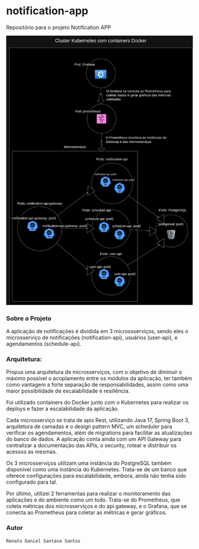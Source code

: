 # notification-app

Repositório para o projeto Notification APP

![Diagrama de Arquitetura](notification-app.png)

### Sobre o Projeto

A aplicação de notificações é dividida em 3 microssserviços, sendo eles o microsserviço de notificações (notification-api), usuários (user-api), e agendamentos (schedule-api).

### Arquitetura:

Propus uma arquitetura de microsserviços, com o objetivo de diminuir o máximo possível o acoplamento entre os módulos da aplicação, ter também como vantagem a forte separação de responsabilidades, assim como uma maior possibilidade de escalabilidade e resiliência.

Foi utilizado containers do Docker junto com o Kubernetes para realizar os deploys e fazer a escalabilidade da aplicação.

Cada microsserviço se trata de apis Rest, utilizando Java 17, Spring Boot 3, arquitetura de camadas e o design pattern MVC, um scheduler para verificar os agendamentos, além de migrations para facilitar as atualizações do banco de dados. A aplicação conta ainda com um API Gateway para centralizar a documentação das APIs, o security, rotear e distribuir os acessos as mesmas.

Os 3 microsserviços utilizam uma instância do PostgreSQL também disponível como uma instância do Kubernetes. Trata-se de um banco que oferece configurações para escalabilidade, embora, ainda não tenha sido configurado para tal.

Por último, utilizei 2 ferramentas para realizar o monitoramento das aplicações e do ambiente como um todo. Trata-se do Prometheus, que coleta métricas dos microsserviços e do api gateway, e o Grafana, que se conecta ao Prometheus para coletar as métricas e gerar gráficos.

### Autor

    Renato Daniel Santana Santos